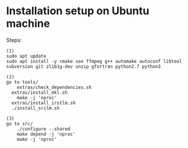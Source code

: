 # Installation setup on Ubuntu machine
  
  Steps:
  
    (1)
  	sudo apt update
    sudo apt install -y cmake sox ffmpeg g++ automake autoconf libtool subversion git zlib1g-dev unzip gfortran python2.7 python3

    (2)
    go to tools/  
    	extras/check_dependencies.sh
      extras/install_mkl.sh
    	make -j 'nproc'
      extras/install_irstlm.sh
      ./install_srilm.sh

    (3)
    go to src/ 
    	./configure --shared
  		make depend -j 'nproc'
  		make -j 'nproc'
